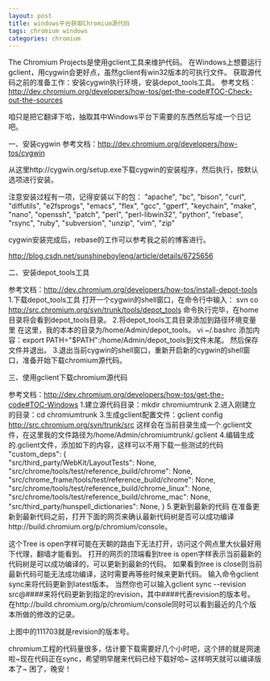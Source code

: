 ```yaml
---
layout: post
title: windows平台获取Chromium源代码
tags: chromium windows
categories: chromium
---
```


The Chromium Projects是使用gclient工具来维护代码。
在Windows上想要运行gclient，用cygwin会更好点，虽然gclient有win32版本的可执行文件。
获取源代码之前的准备工作：安装cygwin执行环境，安装depot_tools工具。
参考文档：http://dev.chromium.org/developers/how-tos/get-the-code#TOC-Check-out-the-sources

咱只是把它翻译下哈，抽取其中Windows平台下需要的东西然后写成一个日记吧。


一、安装cygwin
参考文档：http://dev.chromium.org/developers/how-tos/cygwin

从这里http://cygwin.org/setup.exe下载cygwin的安装程序，然后执行，按默认选项进行安装。

注意安装过程有一项，记得安装以下的包：
"apache",
"bc",
"bison",
"curl",
"diffutils",
"e2fsprogs",
"emacs",
"flex",
"gcc",
"gperf",
"keychain",
"make",
"nano",
"openssh",
"patch",
"perl",
"perl-libwin32",
"python",
"rebase",
"rsync",
"ruby",
"subversion",
"unzip",
"vim",
"zip"

cygwin安装完成后，rebase的工作可以参考我之前的博客进行。

http://blog.csdn.net/sunshineboyleng/article/details/6725656

二、安装depot_tools工具

参考文档：http://dev.chromium.org/developers/how-tos/install-depot-tools
1.下载depot_tools工具
打开一个cygwin的shell窗口，在命令行中输入：
svn co http://src.chromium.org/svn/trunk/tools/depot_tools
命令执行完毕，在home目录将会看到depot_tools目录。
2.将depot_tools工具目录添加到路径环境变量里
在这里，我的本本的目录为/home/Admin/depot_tools。
vi ~/.bashrc
添加内容：export PATH="$PATH":/home/Admin/depot_tools到文件末尾。
然后保存文件并退出。
3.退出当前cygwin的shell窗口，重新开启新的cygwin的shell窗口，准备开始下载chromium源代码。


三、使用gclient下载chromium源代码

参考文档：http://dev.chromium.org/developers/how-tos/get-the-code#TOC-Windows
1.建立源代码目录：mkdir chromiumtrunk 
2.进入刚建立的目录：cd chromiumtrunk
3.生成gclient配置文件：gclient config http://src.chromium.org/svn/trunk/src
这样会在当前目录生成一个.gclient文件，在这里我的文件路径为/home/Admin/chromiumtrunk/.gclient
4.编辑生成的.gclient文件，添加如下的内容，这样可以不用下载一些测试的代码
  "custom_deps": {      
    "src/third_party/WebKit/LayoutTests": None,
    "src/chrome/tools/test/reference_build/chrome": None,
    "src/chrome_frame/tools/test/reference_build/chrome": None,
    "src/chrome/tools/test/reference_build/chrome_linux": None,
    "src/chrome/tools/test/reference_build/chrome_mac": None,
    "src/third_party/hunspell_dictionaries": None,
  }
5.更新到最新的代码
在准备更新到最新代码之前，打开下面的网页来确认最新代码树是否可以成功编译http://build.chromium.org/p/chromium/console。

这个Tree is open字样可能在天朝的路由下无法打开，访问这个网点里大伙最好用下代理，翻墙才能看到。
打开的网页的顶端看到tree is open字样表示当前最新的代码树是可以成功编译的，可以更新到最新的代码。
如果看到tree is close则当前最新代码可能无法成功编译，这时需要再等些时候来更新代码。
输入命令gclient sync来将代码更新到latest版本。
当然你也可以输入gclient sync --revision src@####来将代码更新到指定的revision，其中####代表revision的版本号。
在http://build.chromium.org/p/chromium/console同时可以看到最近的几个版本所做的修改的记录。


上图中的111703就是revision的版本号。


chromium工程的代码量很多，估计要下载需要好几个小时吧，这个拼的就是网速啦~现在代码正在sync，希望明早醒来代码已经下载好哈~
这样明天就可以编译版本了~
困了，晚安！